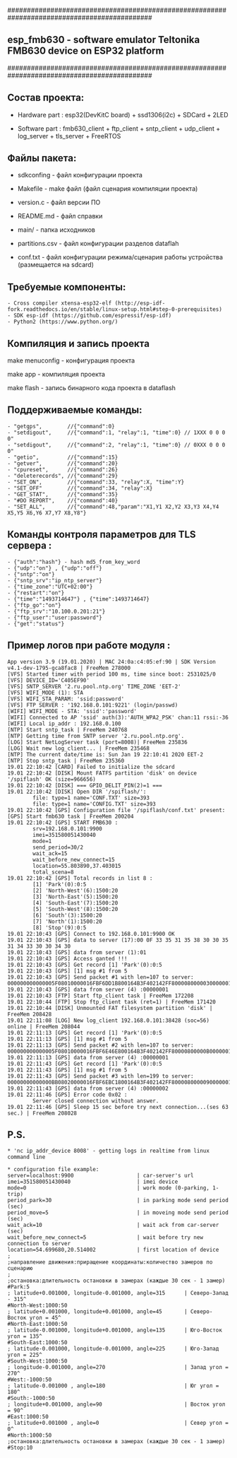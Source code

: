 #############################################################################################
##       esp_fmb630 - software emulator Teltonika FMB630 device on ESP32 platform
#############################################################################################


## Состав проекта:

* Hardware part : esp32(DevKitC board) + ssd1306(i2c) + SDCard + 2LED

* Software part : fmb630_client + ftp_client + sntp_client + udp_client + log_server + tls_server + FreeRTOS


## Файлы пакета:

* sdkconfing     - файл конфигурации проекта

* Makefile       - make файл (файл сценария компиляции проекта)

* version.c      - файл версии ПО

* README.md      - файл справки

* main/          - папка исходников

* partitions.csv - файл конфигурации разделов dataflah

* conf.txt       - файл конфигурации режима/сценария работы устройства (размещается на sdcard)


## Требуемые компоненты:

```
- Cross compiler xtensa-esp32-elf (http://esp-idf-fork.readthedocs.io/en/stable/linux-setup.html#step-0-prerequisites)
- SDK esp-idf (https://github.com/espressif/esp-idf)
- Python2 (https://www.python.org/)
```

## Компиляция и запись проекта

make menuconfig - конфигурация проекта

make app        - компиляция проекта

make flash      - запись бинарного кода проекта в dataflash


## Поддерживаемые команды:

```
- "getgps",        //{"command":0}
- "setdigout",     //{"command":1, "relay":1, "time":0} // 1XXX 0 0 0 0"
- "setdigout",     //{"command":2, "relay":1, "time":0} // 0XXX 0 0 0 0"
- "getio",         //{"command":15}
- "getver",        //{"command":20}
- "cpureset",      //{"command":26}
- "deleterecords", //{"command":29}
- "SET_ON",        //{"command":33, "relay":X, "time":Y}
- "SET_OFF"        //{"command":34, "relay":X}
- "GET_STAT",      //{"command":35}
- "#DO REPORT",    //{"command":40}
- "SET_ALL",       //{"command":48,"param":"X1,Y1 X2,Y2 X3,Y3 X4,Y4 X5,Y5 X6,Y6 X7,Y7 X8,Y8"}
```

## Команды контроля параметров для TLS сервера :

```
- {"auth":"hash"} - hash md5_from_key_word
- {"udp":"on"} , {"udp":"off"}
- {"sntp":"on"}
- {"sntp_srv":"ip_ntp_server"}
- {"time_zone":"UTC+02:00"}
- {"restart":"on"}
- {"time":"1493714647"} , {"time":1493714647}
- {"ftp_go":"on"}
- {"ftp_srv":"10.100.0.201:21"}
- {"ftp_user":"user:password"}
- {"get":"status"}
```


## Пример логов при работе модуля :
```
App version 3.9 (19.01.2020) | MAC 24:0a:c4:05:ef:90 | SDK Version v4.1-dev-1795-gca8fac8 | FreeMem 278000
[VFS] Started timer with period 100 ms, time since boot: 2531025/0
[VFS] DEVICE_ID='C405EF90'
[VFS] SNTP_SERVER '2.ru.pool.ntp.org' TIME_ZONE 'EET-2'
[VFS] WIFI_MODE (1): STA
[VFS] WIFI_STA_PARAM: 'ssid:password'
[VFS] FTP SERVER : '192.168.0.101:9221' (login/passwd)
[WIFI] WIFI_MODE - STA: 'ssid':'password'
[WIFI] Connected to AP 'ssid' auth(3):'AUTH_WPA2_PSK' chan:11 rssi:-36
[WIFI] Local ip_addr : 192.168.0.100
[NTP] Start sntp_task | FreeMem 240768
[NTP] Getting time from SNTP server '2.ru.pool.ntp.org'.
[LOG] Start NetLogServer task (port=8008)| FreeMem 235836
[LOG] Wait new log_client... | FreeMem 235468
[NTP] The current date/time is: Sun Jan 19 22:10:41 2020 EET-2
[NTP] Stop sntp_task | FreeMem 235360
19.01 22:10:42 [CARD] Failed to initialize the sdcard
19.01 22:10:42 [DISK] Mount FATFS partition 'disk' on device '/spiflash' OK (size=966656)
19.01 22:10:42 [DISK] === GPIO_DELIT_PIN(2)=1 ===
19.01 22:10:42 [DISK] Open DIR '/spiflash/':
        file: type=1 name='CONF.TXT' size=393
        file: type=1 name='CONFIG.TXT' size=393
19.01 22:10:42 [GPS] Configuration file '/spiflash/conf.txt' present:
[GPS] Start fmb630 task | FreeMem 200204
19.01 22:10:42 [GPS] START FMB630 :
        srv=192.168.0.101:9900
        imei=351580051430040
        mode=1
        send_period=30/2
        wait_ack=15
        wait_before_new_connect=15
        location=55.803890,37.403015
        total_scena=8
19.01 22:10:42 [GPS] Total records in list 8 :
        [1] 'Park'(0):0:5
        [2] 'North-West'(6):1500:20
        [3] 'North-East'(5):1500:20
        [4] 'South-East'(7):1500:20
        [5] 'South-West'(8):1500:20
        [6] 'South'(3):1500:20
        [7] 'North'(1):1500:20
        [8] 'Stop'(9):0:5
19.01 22:10:43 [GPS] Connect to 192.168.0.101:9900 OK
19.01 22:10:43 [GPS] data to server (17):00 0F 33 35 31 35 38 30 30 35 31 34 33 30 30 34 30
19.01 22:10:43 [GPS] data from server (1):01
19.01 22:10:43 [GPS] Access ganted !!!
19.01 22:10:43 [GPS] Get record [1] 'Park'(0):0:5
19.01 22:10:43 [GPS] [1] msg #1 from 5
19.01 22:10:43 [GPS] Send packet #1 with len=107 to server:
000000000000005F08010000016FBF6DD1B800164B3F402142FF800008000003000000170D0100020103010401B300B4003200330016034703F0001504EF00070902EE0A01460B04B04326C5440032422F0C18000003C700000000F10000620BD800000000000100003FAA
19.01 22:10:43 [GPS] data from server (4) :00000001
19.01 22:10:43 [FTP] Start ftp_client task | FreeMem 172208
19.01 22:10:44 [FTP] Stop ftp_client task (ret=1) | FreeMem 171420
19.01 22:10:44 [DISK] Unmounted FAT filesystem partition 'disk' | FreeMem 208428
19.01 22:11:08 [LOG] New log_client 192.168.0.101:38428 (soc=56) online | FreeMem 208044
19.01 22:11:13 [GPS] Get record [1] 'Park'(0):0:5
19.01 22:11:13 [GPS] [1] msg #1 from 5
19.01 22:11:13 [GPS] Send packet #2 with len=107 to server:
000000000000005F08010000016FBF6E46E800164B3F402142FF80000800000B000000170D0100020103010401B300B4003200330016034703F0001504EF00070902EE0A01460B04B04326C5440032422F0C18000003C700000000F10000620BD800000000000100008DEB
19.01 22:11:13 [GPS] data from server (4) :00000001
19.01 22:11:43 [GPS] Get record [1] 'Park'(0):0:5
19.01 22:11:43 [GPS] [1] msg #1 from 5
19.01 22:11:43 [GPS] Send packet #3 with len=199 to server:
00000000000000BB08020000016FBF6EBC1800164B3F402142FF800008000009000000170D0100020103010401B300B4003200330016034703F0001504EF00070902EE0A01460B04B04326C5440032422F0C18000003C700000000F10000620BD800000000000000016FBF6EBC1800164B3F402142FF800008000009000000170D0100020103010401B300B4003200330016034703F0001504EF00070902EE0A01460B04B04326C5440032422F0C18000003C700000000F10000620BD800000000000200004695
19.01 22:11:43 [GPS] data from server (4) :00000002
19.01 22:11:46 [GPS] Error code 0x02 :
        Server closed connection without answer.
19.01 22:11:46 [GPS] Sleep 15 sec before try next connection...(ses 63 sec.) | FreeMem 208028
```


## P.S.
```
* 'nc ip_addr_device 8008' - getting logs in realtime from linux command line

* configuration file example:
server=localhost:9900                    | car-server's url
imei=351580051430040                     | imei device
mode=0                                   | work mode (0-parking, 1-trip)
period_park=30                           | in parking mode send period (sec)
period_move=5                            | in moveing mode send period (sec)
wait_ack=10                              | wait ack from car-server (sec)
wait_before_new_connect=5                | wait before try new connection to server
location=54.699680,20.514002             | first location of device
;
;направление движения:приращение координаты:количество замеров по сценарию
;
;остановка:длительность остановки в замерах (каждые 30 сек - 1 замер)
#Park:5
; latitude+0.001000, longitude-0.001000, angle=315      | Северо-Запад - 315^
#North-West:1000:50
; latitude+0.001000, longitude+0.001000, angle=45       | Северо-Восток угол = 45^
#North-East:1000:50
; latitude-0.001000, longitude+0.001000, angle=135      | Юго-Восток угол = 135^
#South-East:1000:50
; latitude-0.001000, longitude-0.001000, angle=225      | Юго-Запад угол = 225^
#South-West:1000:50
; longitude-0.001000, angle=270                         | Запад угол = 270^
#West:-1000:50
; latitude-0.001000 , angle=180                         | Юг угол = 180^
#South:-1000:50
; longitude+0.001000, angle=90                          | Восток угол = 90^
#East:1000:50
; latitude+0.001000 , angle=0                           | Север угол = 0^
#North:1000:50
;остановка:длительность остановки в замерах (каждые 30 сек - 1 замер)
#Stop:10
```

